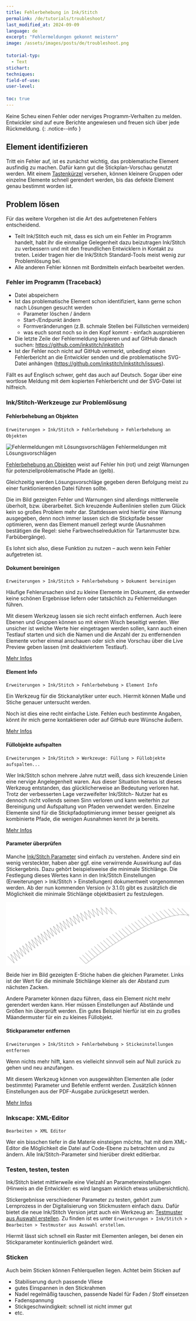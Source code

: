 ```yaml
---
title: Fehlerbehebung in Ink/Stitch
permalink: /de/tutorials/troubleshoot/
last_modified_at: 2024-09-09
language: de
excerpt: "Fehlermeldungen gekonnt meistern"
image: /assets/images/posts/de/troubleshoot.png

tutorial-typ:
  - Text
stichart: 
techniques:
field-of-use:
user-level: 

toc: true
---
```


Keine Scheu einen Fehler oder nerviges Programm-Verhalten zu melden.
Entwickler sind auf eure Berichte angewiesen und freuen sich über jede Rückmeldung.
{: .notice--info }

## Element identifizieren

Tritt ein Fehler auf, ist es zunächst wichtig, das problematische Element ausfindig zu machen.
Dafür kann gut die Stickplan-Vorschau genutzt werden. Mit einem [Tastenkürzel](/de/docs/customize/#tastenkürzel) versehen, können
kleinere Gruppen oder einzelne Elemente schnell gerendert werden, bis das defekte Element genau
bestimmt worden ist.

## Problem lösen

Für das weitere Vorgehen ist die Art des aufgetretenen Fehlers entscheidend.

* Teilt Ink/Stitch euch mit, dass es sich um ein Fehler im Programm handelt, habt ihr die
  einmalige Gelegenheit dazu beizutragen Ink/Stitch zu verbessern und mit den freundlichen
  Entwicklern in Kontakt zu treten. Leider tragen hier die Ink/Stitch Standard-Tools meist
  wenig zur Problemlösung bei.
* Alle anderen Fehler können mit Bordmitteln einfach bearbeitet werden.

### Fehler im Programm (Traceback)

* Datei abspeichern
* Ist das problematische Element schon identifiziert, kann gerne schon nach Lösungen gesucht werden
  * Parameter löschen / ändern
  * Start-/Endpunkt ändern
  * Formveränderungen (z.B. schmale Stellen bei Füllstichen vermeiden)
  * was euch sonst noch so in den Kopf kommt - einfach ausprobieren
* Die letzte Zeile der Fehlermeldung kopieren und auf GitHub danach suchen:
  <https://github.com/inkstitch/inkstitch>
* Ist der Fehler noch nicht auf GitHub vermerkt, unbedingt einen Fehlerbericht an die
  Entwickler senden und die problematische SVG-Datei anhängen
  (<https://github.com/inkstitch/inkstitch/issues>).

Fällt es auf Englisch schwer, geht das auch auf Deutsch. Sogar über eine wortlose Meldung
mit dem kopierten Fehlerbericht und der SVG-Datei ist hilfreich.

### Ink/Stitch-Werkzeuge zur Problemlösung

#### Fehlerbehebung an Objekten

`Erweiterungen > Ink/Stitch > Fehlerbehebung > Fehlerbehebung an Objekten`

![Fehlermeldungen mit Lösungsvorschlägen](/assets/images/docs/de/troubleshoot.jpg)
Fehlermeldungen mit Lösungsvorschlägen

[Fehlerbehebung an Objekten](/de/docs/troubleshoot/#fehlerbehebung) weist auf Fehler hin (rot) und
zeigt Warnungen für potenziellproblematische Pfade an (gelb).

Gleichzeitig werden Lösungsvorschläge gegeben deren Befolgung meist zu einer funktionierenden
Datei führen sollte.

Die im Bild gezeigten Fehler und Warnungen sind allerdings mittlerweile überholt, bzw.
überarbeitet. Sich kreuzende Außenlinien stellen zum Glück kein so großes Problem mehr dar.
Stattdessen wird hierfür eine Warnung ausgegeben, denn noch immer lassen sich die Stickpfade
besser optimieren, wenn das Element manuell zerlegt wurde (Ausnahmen bestätigen die Regel:
siehe Farbwechselreduktion für Tartanmuster bzw. Farbübergänge).

Es lohnt sich also, diese Funktion zu nutzen – auch wenn kein Fehler aufgetreten ist.

#### Dokument bereinigen

`Erweiterungen > Ink/Stitch > Fehlerbehebung > Dokument bereinigen`

Häufige Fehlerursachen sind zu kleine Elemente im Dokument, die entweder keine schönen
Ergebnisse liefern oder tatsächlich zu Fehlermeldungen führen.

Mit diesem Werkzeug lassen sie sich recht einfach entfernen. Auch leere Ebenen und Gruppen
können so mit einem Wisch beseitigt werden. Wer unsicher ist welche Werte hier eingetragen
werden sollen, kann auch einen Testlauf starten und sich die Namen und die Anzahl der zu
entfernenden Elemente vorher einmal anschauen oder sich eine Vorschau über die Live Preview
geben lassen (mit deaktiviertem Testlauf).

[Mehr Infos](/de/docs/troubleshoot/#dokument-bereinigen)

#### Element Info

`Erweiterungen > Ink/Stitch > Fehlerbehebung > Element Info`

Ein Werkzeug für die Stickanalytiker unter euch. Hiermit können Maße und Stiche genauer
untersucht werden.

Noch ist dies eine recht einfache Liste. Fehlen euch bestimmte Angaben, könnt ihr mich gerne
kontaktieren oder auf GitHub eure Wünsche äußern.

[Mehr Infos](/de/docs/troubleshoot/#element-info)

#### Füllobjekte aufspalten

`Erweiterungen > Ink/Stitch > Werkzeuge: Füllung > Füllobjekte aufspalten...`

Wer Ink/Stitch schon mehrere Jahre nutzt weiß, dass sich kreuzende Linien eine nervige
Angelegenheit waren. Aus dieser Situation heraus ist dieses Werkzeug entstanden, das
glücklicherweise an Bedeutung verloren hat. Trotz der verbesserten Lage verzweifelter Ink/Stitch-
Nutzer hat es dennoch nicht vollends seinen Sinn verloren und kann weiterhin zur Bereinigung und
Aufspaltung von Pfaden verwendet werden. Einzelne Elemente sind für die Stickpfadoptimierung
immer besser geeignet als kombinierte Pfade, die wenigen Ausnahmen kennt ihr ja bereits.

[Mehr Infos](/de/docs/fill-tools/#füllstich-objekte-zerlegen)

#### Parameter überprüfen

Manche [Ink/Stitch Parameter](/de/docs/params/) sind einfach zu verstehen. Andere sind ein wenig versteckter,
haben aber ggf. eine verwirrende Auswirkung auf das Stickergebnis. Dazu gehört beispielsweise die
minimale Stichlänge. Die Festlegung dieses Wertes kann in den Ink/Stitch Einstellungen
(Erweiterungen > Ink/Stitch > Einstellungen) dokumentweit vorgenommen werden. Ab der nun
kommenden Version (v 3.1.0) gibt es zusätzlich die Möglichkeit die minimale Stichlänge
objektbasiert zu festzulegen.

![E-Stich mit unterschiedlichem Wert für die minimale Stichlänge](/assets/images/tutorials/troubleshoot/min_stitch_len_effect.png)

Beide hier im Bild gezeigten E-Stiche haben die gleichen Parameter.
Links ist der Wert für die minimale Stichlänge kleiner als der Abstand zum nächsten Zacken.

Andere Parameter können dazu führen, dass ein Element nicht mehr gerendert werden kann. Hier
müssen Einstellungen auf Abstände und Größen hin überprüft werden. Ein gutes Beispiel hierfür ist
ein zu großes Mäandermuster für ein zu kleines Füllobjekt.

#### Stickparameter entfernen

`Erweiterungen > Ink/Stitch > Fehlerbehebung > Stickeinstellungen entfernen`

Wenn nichts mehr hilft, kann es vielleicht sinnvoll sein auf Null zurück zu gehen und neu
anzufangen.

Mit diesem Werkzeug können von ausgewählten Elementen alle (oder bestimmte) Parameter und
Befehle entfernt werden. Zusätzlich können Einstellungen aus der PDF-Ausgabe zurückgesetzt
werden.

[Mehr Infos](/de/docs/troubleshoot/#stickeinstellungen-entfernen)

### Inkscape: XML-Editor

`Bearbeiten > XML Editor`

Wer ein bisschen tiefer in die Materie einsteigen möchte, hat mit dem XML-Editor die Möglichkeit
die Datei auf Code-Ebene zu betrachten und zu ändern. Alle Ink/Stitch-Parameter sind hierüber
direkt editierbar.

### Testen, testen, testen

Ink/Stitch bietet mittlerweile eine Vielzahl an Parametereinstellungen (Hinweis an die Entwickler:
es wird langsam wirklich etwas unübersichtlich).

Stickergebnisse verschiedener Parameter zu testen, gehört zum Lernprozess in der Digitalisierung
von Stickmustern einfach dazu. Dafür bietet die neue Ink/Stitch Version jetzt auch ein Werkzeug an:
[Testmuster aus Auswahl erstellen](/de/docs/edit/#testmuster-aus-auswahl-erstellen).
Zu finden ist es unter `Erweiterungen > Ink/Stitch > Bearbeiten > Testmuster aus Auswahl erstellen`.

Hiermit lässt sich schnell ein Raster mit Elementen anlegen, bei denen ein Stickparameter
kontinuierlich geändert wird.

### Sticken

Auch beim Sticken können Fehlerquellen liegen. Achtet beim Sticken auf

* Stabiliserung durch passende Vliese
* gutes Einspannen in den Stickrahmen
* Nadel regelmäßig tauschen, passende Nadel für Faden / Stoff einsetzen
* Fadenspannung
* Stickgeschwindigkeit: schnell ist nicht immer gut
* etc.
